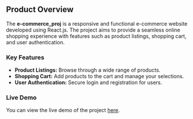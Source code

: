 ## Product Overview

The **e-commerce_proj** is a responsive and functional e-commerce website developed using React.js. The project aims to provide a seamless online shopping experience with features such as product listings, shopping cart, and user authentication.

### Key Features
- **Product Listings:** Browse through a wide range of products.
- **Shopping Cart:** Add products to the cart and manage your selections.
- **User Authentication:** Secure login and registration for users.

### Live Demo
You can view the live demo of the project [here](https://e-commerce-proj-1f7o.vercel.app/).
